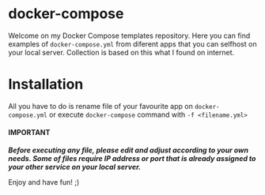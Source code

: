 # docker-compose
Welcome on my Docker Compose templates repository. Here you can find examples of `docker-compose.yml` from diferent apps that you can selfhost on your local server. Collection is based on this what I found on internet.

# Installation
All you have to do is rename file of your favourite app on `docker-compose.yml` or execute `docker-compose` command with `-f <filename.yml>`


#### IMPORTANT
***Before executing any file, please edit and adjust according to your own needs. Some of files require IP address or port that is already assigned to your other service on your local server.***


Enjoy and have fun! ;)
